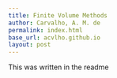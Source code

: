 ```yaml
---
title: Finite Volume Methods
author: Carvalho, A. M. de
permalink: index.html
base_url: acvlho.github.io
layout: post
---
```


This was written in the readme
